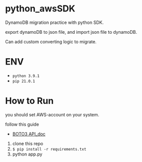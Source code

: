 # python_awsSDK

DynamoDB migration practice with python SDK.

export dynamoDB to json file, and import json file to dynamoDB.

Can add custom converting logic to migrate.

# ENV

-   `python 3.9.1`
-   `pip 21.0.1`

# How to Run

you should set AWS-account on your system.

follow this guide

-   <a href="https://boto3.amazonaws.com/v1/documentation/api/latest/guide/quickstart.html" target="_blank">BOTO3 API_doc</a>
    <br>

1. clone this repo
2. `$ pip install -r requirements.txt`
3. python app.py
